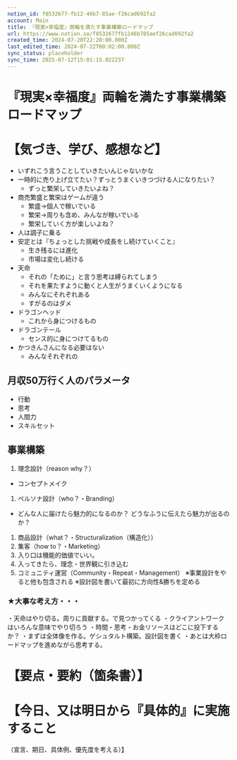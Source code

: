 ```yaml
---
notion_id: f0532677-fb12-46b7-85ae-f26cad692fa2
account: Main
title: 『現実×幸福度』両輪を満たす事業構築ロードマップ
url: https://www.notion.so/f0532677fb1246b785aef26cad692fa2
created_time: 2024-07-20T22:20:00.000Z
last_edited_time: 2024-07-22T00:02:00.000Z
sync_status: placeholder
sync_time: 2025-07-12T15:01:15.022237
---
```

# 『現実×幸福度』両輪を満たす事業構築ロードマップ

# 【気づき、学び、感想など】
- いずれこう言うことしていきたいんじゃないかな
- 一時的に売り上げ立てたい？ずっとうまくいきつづける人になりたい？
  - ずっと繁栄していきたいよね？
- 商売繁盛と繁栄はゲームが違う
  - 繁盛→個人で稼いでいる
  - 繁栄→周りも含め、みんなが稼いでいる
  - 繁栄していく方が楽しいよね？
- 人は調子に乗る
- 安定とは『ちょっとした挑戦や成長をし続けていくこと』
  - 生き残るには進化
  - 市場は変化し続ける
- 天命
  - それの「ために」と言う思考は縛られてしまう
  - それを果たすように動くと人生がうまくいくようになる
  - みんなにそれぞれある
  - すがるのはダメ
- ドラゴンヘッド
  - これから身につけるもの
- ドラゴンテール
  - センス的に身につけてるもの
- かつきんさんになる必要はない
  - みんなそれぞれの
## 月収50万行く人のパラメータ
- 行動
- 思考
- 人間力
- スキルセット
## 事業構築
1. 理念設計（reason why？）
  - コンセプトメイク
1. ペルソナ設計（who？・Branding）
  - どんな人に届けたら魅力的になるのか？
どうなふうに伝えたら魅力が出るのか？
1. 商品設計（what？・Structuralization（構造化））
1. 集客（how to？・Marketing）
  1. 入り口は機能的価値でいい。
  1. 入ってきたら、理念・世界観に引き込む
1. コミュニティ運営（Community・Repeat・Management）
※事業設計をやると他も包含される
※設計図を書いて最初に方向性&勝ちを定める
### ★大事な考え方・・・
・天命はやり切る。周りに貢献する。で見つかってくる
・クライアントワークはいろんな意味でやり切ろう
・時間・思考・お金リソースはどこに投下するか？
・まずは全体像を作る。ゲシュタルト構築。設計図を書く
・あとは大枠ロードマップを進めながら思考する。
# 【要点・要約（箇条書）】
# 【今日、又は明日から『具体的』に実施すること
（宣言、期日、具体例、優先度を考える）】